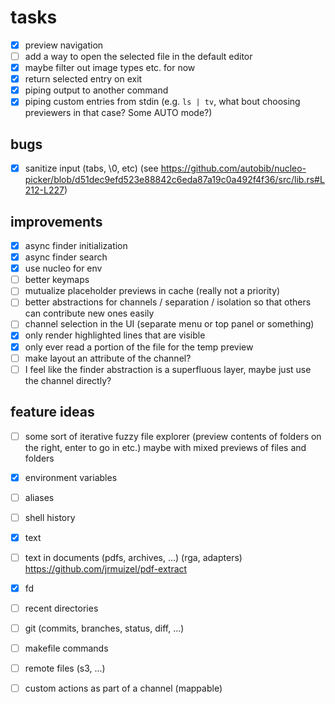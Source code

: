 # tasks
- [x] preview navigation
- [ ] add a way to open the selected file in the default editor
- [x] maybe filter out image types etc. for now
- [x] return selected entry on exit
- [x] piping output to another command
- [x] piping custom entries from stdin (e.g. `ls | tv`, what bout choosing previewers in that case? Some AUTO mode?)

## bugs
- [x] sanitize input (tabs, \0, etc) (see https://github.com/autobib/nucleo-picker/blob/d51dec9efd523e88842c6eda87a19c0a492f4f36/src/lib.rs#L212-L227)

## improvements
- [x] async finder initialization
- [x] async finder search
- [x] use nucleo for env
- [ ] better keymaps
- [ ] mutualize placeholder previews in cache (really not a priority)
- [ ] better abstractions for channels / separation / isolation so that others can contribute new ones easily
- [ ] channel selection in the UI (separate menu or top panel or something)
- [x] only render highlighted lines that are visible
- [x] only ever read a portion of the file for the temp preview
- [ ] make layout an attribute of the channel?
- [ ] I feel like the finder abstraction is a superfluous layer, maybe just use the channel directly?

## feature ideas
- [ ] some sort of iterative fuzzy file explorer (preview contents of folders on the right, enter to go in etc.) maybe
  with mixed previews of files and folders
- [x] environment variables
- [ ] aliases
- [ ] shell history
- [x] text
- [ ] text in documents (pdfs, archives, ...) (rga, adapters) https://github.com/jrmuizel/pdf-extract
- [x] fd
- [ ] recent directories
- [ ] git (commits, branches, status, diff, ...)
- [ ] makefile commands
- [ ] remote files (s3, ...)
- [ ] custom actions as part of a channel (mappable)

